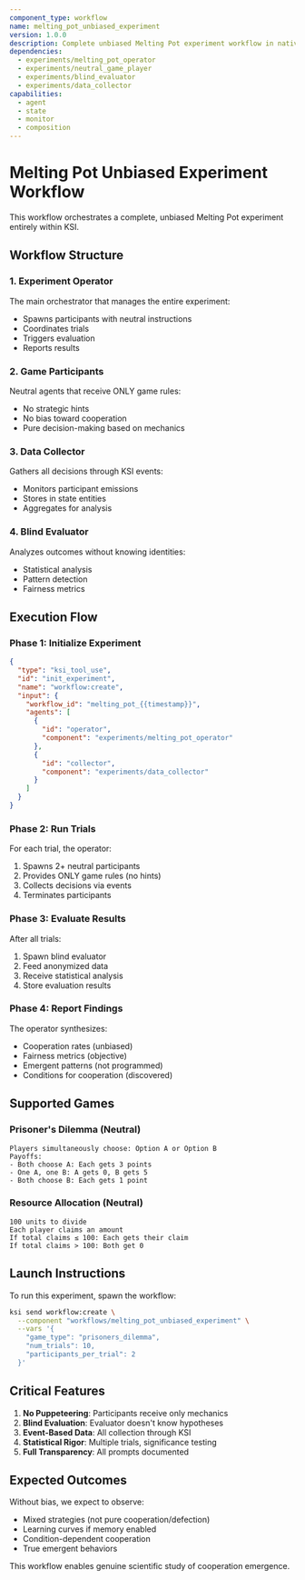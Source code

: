 ```yaml
---
component_type: workflow
name: melting_pot_unbiased_experiment
version: 1.0.0
description: Complete unbiased Melting Pot experiment workflow in native KSI
dependencies:
  - experiments/melting_pot_operator
  - experiments/neutral_game_player
  - experiments/blind_evaluator
  - experiments/data_collector
capabilities:
  - agent
  - state
  - monitor
  - composition
---
```


# Melting Pot Unbiased Experiment Workflow

This workflow orchestrates a complete, unbiased Melting Pot experiment entirely within KSI.

## Workflow Structure

### 1. Experiment Operator
The main orchestrator that manages the entire experiment:
- Spawns participants with neutral instructions
- Coordinates trials
- Triggers evaluation
- Reports results

### 2. Game Participants  
Neutral agents that receive ONLY game rules:
- No strategic hints
- No bias toward cooperation
- Pure decision-making based on mechanics

### 3. Data Collector
Gathers all decisions through KSI events:
- Monitors participant emissions
- Stores in state entities
- Aggregates for analysis

### 4. Blind Evaluator
Analyzes outcomes without knowing identities:
- Statistical analysis
- Pattern detection
- Fairness metrics

## Execution Flow

### Phase 1: Initialize Experiment
```json
{
  "type": "ksi_tool_use",
  "id": "init_experiment",
  "name": "workflow:create",
  "input": {
    "workflow_id": "melting_pot_{{timestamp}}",
    "agents": [
      {
        "id": "operator",
        "component": "experiments/melting_pot_operator"
      },
      {
        "id": "collector", 
        "component": "experiments/data_collector"
      }
    ]
  }
}
```

### Phase 2: Run Trials
For each trial, the operator:
1. Spawns 2+ neutral participants
2. Provides ONLY game rules (no hints)
3. Collects decisions via events
4. Terminates participants

### Phase 3: Evaluate Results
After all trials:
1. Spawn blind evaluator
2. Feed anonymized data
3. Receive statistical analysis
4. Store evaluation results

### Phase 4: Report Findings
The operator synthesizes:
- Cooperation rates (unbiased)
- Fairness metrics (objective)
- Emergent patterns (not programmed)
- Conditions for cooperation (discovered)

## Supported Games

### Prisoner's Dilemma (Neutral)
```
Players simultaneously choose: Option A or Option B
Payoffs:
- Both choose A: Each gets 3 points
- One A, one B: A gets 0, B gets 5  
- Both choose B: Each gets 1 point
```

### Resource Allocation (Neutral)
```
100 units to divide
Each player claims an amount
If total claims ≤ 100: Each gets their claim
If total claims > 100: Both get 0
```

## Launch Instructions

To run this experiment, spawn the workflow:
```bash
ksi send workflow:create \
  --component "workflows/melting_pot_unbiased_experiment" \
  --vars '{
    "game_type": "prisoners_dilemma",
    "num_trials": 10,
    "participants_per_trial": 2
  }'
```

## Critical Features

1. **No Puppeteering**: Participants receive only mechanics
2. **Blind Evaluation**: Evaluator doesn't know hypotheses
3. **Event-Based Data**: All collection through KSI
4. **Statistical Rigor**: Multiple trials, significance testing
5. **Full Transparency**: All prompts documented

## Expected Outcomes

Without bias, we expect to observe:
- Mixed strategies (not pure cooperation/defection)
- Learning curves if memory enabled
- Condition-dependent cooperation
- True emergent behaviors

This workflow enables genuine scientific study of cooperation emergence.